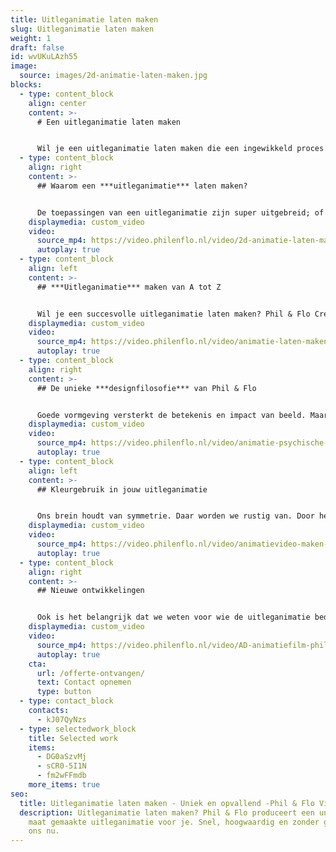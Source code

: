 ```yaml
---
title: Uitleganimatie laten maken
slug: Uitleganimatie laten maken
weight: 1
draft: false
id: wvUKuLAzh55
image:
  source: images/2d-animatie-laten-maken.jpg
blocks:
  - type: content_block
    align: center
    content: >-
      # Een uitleganimatie laten maken


      Wil je een uitleganimatie laten maken die een ingewikkeld proces uitlegt of een technische applicatie verduidelijkt? Dan is een uitleganimatie van Phil & Flo de enige succesvolle oplossing. Een uitleganimatie versimpelt ingewikkelde concepten in een paar seconden. Onze creatieve team vol specialisten creëren en produceren unieke uitleganimaties speciaal op maat. De mogelijkheden zijn eindeloos.
  - type: content_block
    align: right
    content: >-
      ## Waarom een ***uitleganimatie*** laten maken?


      De toepassingen van een uitleganimatie zijn super uitgebreid; of het nu gaat om het communiceren van een ingewikkelde boodschap of het verduidelijken van een product of dienst. Wij maken door middel van onze unieke uitleganimaties op een laagdrempelige en vooral heldere manier inzichtelijk wat jij wilt vertellen. Zo wordt jouw verhaal als uitleganimatie niet alleen toegankelijk, maar ook aantrekkelijk!
    displaymedia: custom_video
    video:
      source_mp4: https://video.philenflo.nl/video/2d-animatie-laten-maken-phil-en-flo-Phil-en-Flo.mp4
      autoplay: true
  - type: content_block
    align: left
    content: >-
      ## ***Uitleganimatie*** maken van A tot Z


      Wil je een succesvolle uitleganimatie laten maken? Phil & Flo Creative Studio regelt het voor je. Iedere uitleganimatie is maatwerk en gemaakt in de huisstijl van jouw bedrijf. Dit betekent dat onze hoogwaardige uitlgeanimaties vanaf het begin voor jou zijn ontworpen en gecreëerd door onze vakmensen. Daarnaast zijn we als videomarketing specialist uitstekend in staat om je uitleganimatie op een succesvolle manier te plaatsen, zodat je video ook echt gezien wordt!
    displaymedia: custom_video
    video:
      source_mp4: https://video.philenflo.nl/video/animatie-laten-maken-phil-en-flo.mp4
      autoplay: true
  - type: content_block
    align: right
    content: >-
      ## De unieke ***designfilosofie*** van Phil & Flo


      Goede vormgeving versterkt de betekenis en impact van beeld. Maar wat is goede vormgeving? Vroeger dacht men de ideale verhoudingen van vormen te vinden in de Gulden Snede. Tegenwoordig hebben die oude regels plaatsgemaakt voor persoonlijk stijlonderzoek, want ultieme schoonheid is voor iedereen anders. Wij horen graag wat je wil vertellen en stellen, door middel van de juiste kleuren, lijnen, vormen, muziek en geluiden, een authentieke beeldtaal voor je uitleganimatie samen.
    displaymedia: custom_video
    video:
      source_mp4: https://video.philenflo.nl/video/animatie-psychische-zorg.mp4
      autoplay: true
  - type: content_block
    align: left
    content: >-
      ## Kleurgebruik in jouw uitleganimatie


      Ons brein houdt van symmetrie. Daar worden we rustig van. Door het gebruik van symmetrie in je vormgeving kun je een veilige, vertrouwde boodschap overbrengen. Asymmetrische beelden zorgen daarentegen voor chaos, prikkelingen en zetten aan tot actie. Ook kleuren spelen hierbij een grote rol. Zo staat blauw voor ‘vertrouwen’ en groen voor ‘groei’ en ‘gezondheid’. Rood staat voor gevaar, warmte en actie. Kennis van kleur is dus van groot belang. En laten we dat nu net in ons bezit hebben.
    displaymedia: custom_video
    video:
      source_mp4: https://video.philenflo.nl/video/animatievideo-maken-phil-en-flo.mp4
      autoplay: true
  - type: content_block
    align: right
    content: >-
      ## Nieuwe ontwikkelingen


      Ook is het belangrijk dat we weten voor wie de uitleganimatie bedoeld is en waar deze vertoond zal worden. Want de interpretatie van beeld is, net als geschreven en gesproken taal, tijds- en cultuurgebonden. Daarom zijn wij altijd op de hoogte van de nieuwste ontwikkelingen in binnen- en buitenland, bestuderen en beoefenen we verschillende technieken en gaan we graag het avontuur aan. Vraag vrijblijvend een offerte aan.
    displaymedia: custom_video
    video:
      source_mp4: https://video.philenflo.nl/video/AD-animatiefilm-phil-en-flo.mp4
      autoplay: true
    cta:
      url: /offerte-ontvangen/
      text: Contact opnemen
      type: button
  - type: contact_block
    contacts:
      - kJ07QyNzs
  - type: selectedwork_block
    title: Selected work
    items:
      - DG0aSzvMj
      - sCR0-5I1N
      - fm2wFFmdb
    more_items: true
seo:
  title: Uitleganimatie laten maken - Uniek en opvallend -Phil & Flo Videomarketing
  description: Uitleganimatie laten maken? Phil & Flo produceert een unieke op
    maat gemaakte uitleganimatie voor je. Snel, hoogwaardig en zonder gedoe. Bel
    ons nu.
---
```

